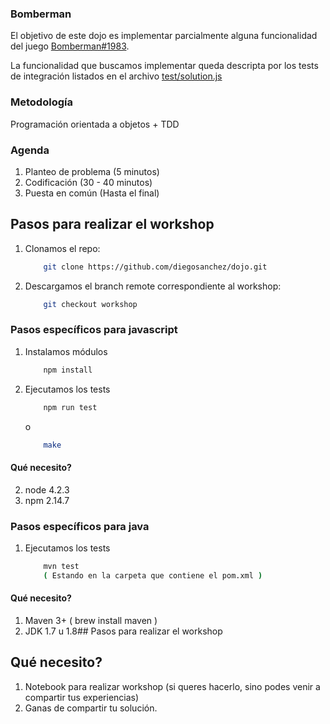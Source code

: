 ### Bomberman

El objetivo de este dojo es implementar parcialmente alguna funcionalidad del juego [Bomberman#1983](https://en.wikipedia.org/wiki/Bomberman_(1983_video_game)).

La funcionalidad que buscamos implementar queda descripta por los tests de integración listados en el archivo [test/solution.js](test/solution.js)

### Metodología

Programación orientada a objetos + TDD

### Agenda

1. Planteo de problema (5 minutos)
2. Codificación (30 - 40 minutos)
3. Puesta en común (Hasta el final)

## Pasos para realizar el workshop 

1. Clonamos el repo:

    ```bash
        git clone https://github.com/diegosanchez/dojo.git
    ```

2. Descargamos el branch remote correspondiente al workshop:

    ```bash
        git checkout workshop
    ```

### Pasos específicos para javascript

1. Instalamos módulos

    ```bash
        npm install
    ```

2. Ejecutamos los tests

    ```bash
        npm run test
    ```
    
    o
    
    ```bash
        make
    ```

#### Qué necesito?

2. node 4.2.3
3. npm  2.14.7


### Pasos específicos para java

1. Ejecutamos los tests

    ```bash
        mvn test
        ( Estando en la carpeta que contiene el pom.xml )
    ```



#### Qué necesito?

1. Maven 3+ ( brew install maven )
2. JDK 1.7 u 1.8## Pasos para realizar el workshop


## Qué necesito?

1. Notebook para realizar workshop (si queres hacerlo, sino podes venir a compartir tus experiencias)
2. Ganas de compartir tu solución.
